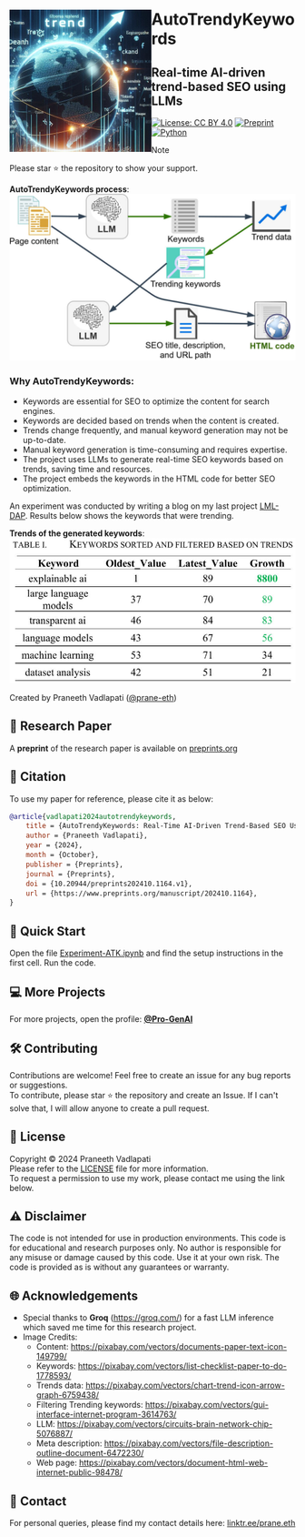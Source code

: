 <!-- Copyright (c) 2024 Praneeth Vadlapati -->

# <img src="./files/logo_small.jpg" align="left" width="250" alt="AutoTrendyKeywords" /> AutoTrendyKeywords

## Real-time AI-driven trend-based SEO using LLMs

[![License: CC BY 4.0](https://img.shields.io/badge/License-CC_BY_4.0-darkgreen.svg?style=for-the-badge)](./LICENSE.md)
[![Preprint](https://img.shields.io/badge/Preprint-202410.1164-fcd400?style=for-the-badge)](https://www.preprints.org/manuscript/202410.1164)
[![Python](https://img.shields.io/badge/Python-3776AB?style=for-the-badge&logo=python&logoColor=ffdd54)](https://www.python.org/)
<!-- [![Medium](https://img.shields.io/badge/Medium-12100E?style=for-the-badge&logo=medium&logoColor=white)](https://medium.com/@praneeth.v/<link here>) -->

> [!NOTE]
> Please star :star: the repository to show your support. <br>

<!-- Workflow images -->
**AutoTrendyKeywords process**: <br>
<img src="./files/ATK_flow.jpg" alt="ATK flow" width="600">

### Why AutoTrendyKeywords:
- Keywords are essential for SEO to optimize the content for search engines.
- Keywords are decided based on trends when the content is created.
- Trends change frequently, and manual keyword generation may not be up-to-date.
- Manual keyword generation is time-consuming and requires expertise.
- The project uses LLMs to generate real-time SEO keywords based on trends, saving time and resources.
- The project embeds the keywords in the HTML code for better SEO optimization.

An experiment was conducted by writing a blog on my last project [LML-DAP](https://github.com/Pro-GenAI/LML-DAP).
Results below shows the keywords that were trending.

**Trends of the generated keywords**: <br>
<img src="./files/Result.jpg" alt="Result" width="600"> <br>


Created by Praneeth Vadlapati ([@prane-eth](https://github.com/prane-eth))


## :page_facing_up: Research Paper
A **preprint** of the research paper is available on [preprints.org](https://www.preprints.org/manuscript/202410.1164) <br>

## :bookmark_tabs: Citation
To use my paper for reference, please cite it as below:
```bibtex
@article{vadlapati2024autotrendykeywords,
	title = {AutoTrendyKeywords: Real-Time AI-Driven Trend-Based SEO Using LLMs},
	author = {Praneeth Vadlapati},
	year = {2024},
	month = {October},
	publisher = {Preprints},
	journal = {Preprints},
	doi = {10.20944/preprints202410.1164.v1},
	url = {https://www.preprints.org/manuscript/202410.1164},
}
```


## :rocket: Quick Start
Open the file [Experiment-ATK.ipynb](Experiment-ATK.ipynb)
	and find the setup instructions in the first cell.
Run the code. <br>


## :computer: More Projects
For more projects, open the profile: **[@Pro-GenAI](https://github.com/Pro-GenAI)** <br>


## :hammer_and_wrench: Contributing
Contributions are welcome! Feel free to create an issue for any bug reports or suggestions. <br>
To contribute, please star :star: the repository and create an Issue. If I can't solve that, I will allow anyone to create a pull request.<br>


## :identification_card: License
Copyright &copy; 2024 Praneeth Vadlapati <br>
Please refer to the [LICENSE](./LICENSE.md) file for more information. <br>
To request a permission to use my work, please contact me using the link below.


## :warning: Disclaimer
The code is not intended for use in production environments.
This code is for educational and research purposes only.
No author is responsible for any misuse or damage caused by this code.
Use it at your own risk. The code is provided as is without any guarantees or warranty.


## :globe_with_meridians: Acknowledgements
- Special thanks to **Groq** (https://groq.com/) for a fast LLM inference which saved me time for this research project.
- Image Credits:
	- Content: https://pixabay.com/vectors/documents-paper-text-icon-149799/
	- Keywords: https://pixabay.com/vectors/list-checklist-paper-to-do-1778593/
	- Trends data: https://pixabay.com/vectors/chart-trend-icon-arrow-graph-6759438/
	- Filtering Trending keywords: https://pixabay.com/vectors/gui-interface-internet-program-3614763/	
	- LLM: https://pixabay.com/vectors/circuits-brain-network-chip-5076887/
	- Meta description: https://pixabay.com/vectors/file-description-outline-document-6472230/
	- Web page: https://pixabay.com/vectors/document-html-web-internet-public-98478/


## :email: Contact
For personal queries, please find my contact details here: [linktr.ee/prane.eth](https://linktr.ee/prane.eth)

